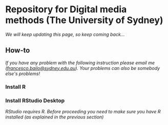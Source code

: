 # Repository for Digital media methods (The University of Sydney)

*We will keep updating this page, so keep coming back...*

## How-to

*If you have any problem with the following instruction please email me (francesco.bailo@sydney.edu.au). Your problems can also be somebody else's problems!*

### Install R


### Install RStudio Desktop

*RStudio requires R. Before proceeding you need to make sure you have R installed (as explained in the previous section)*


